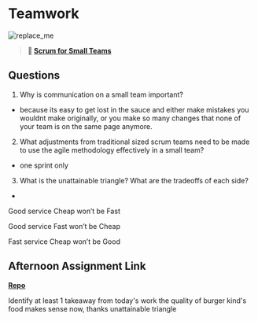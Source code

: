 # Teamwork

![replace_me](https://codeworks.blob.core.windows.net/public/assets/img/illustrations/placeholder.svg)

> **📖 [Scrum for Small Teams](https://codeworksacademy.com/fs-student-guide/resources/wk8-9/02-Scrum-For-Small-Teams)**

## Questions

1. Why is communication on a small team important?
- because its easy to get lost in the sauce and either make mistakes you wouldnt make originally, or you make so many changes that none of your team is on the same page anymore.
2. What adjustments from traditional sized scrum teams need to be made to use the agile methodology effectively in a small team?
- one sprint only
3. What is the unattainable triangle? What are the tradeoffs of each side?
- 
Good service Cheap won’t be Fast

Good service Fast won’t be Cheap

Fast service Cheap won’t be Good
## Afternoon Assignment Link

**[Repo](https://github.com/TheOneTrueRy/Gratuities)**

Identify at least 1 takeaway from today's work
the quality of burger kind's food makes sense now, thanks unattainable triangle
